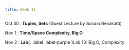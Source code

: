 ```yaml
---
title: Week 11
---
```


Oct 30
: **Tuples, Sets** (Guest Lecture by Sonam Benakatti)
  
Nov 1
: **Time/Space Complexity, Big O**

Nov 2
: **Lab**{: .label .label-purple }Lab 10: Big O, Complexity